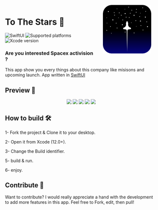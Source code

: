 <img src="XMissions-rest/Assets.xcassets/Icon/icon-radius.imageset/Icon@3x.png" width="160" align="right" hspace="20" />

# To The Stars 🚀
![SwiftUI](https://img.shields.io/badge/SwiftUI-black?logo=swift)
![Supported platforms](https://img.shields.io/badge/Platform%20Compatibility-iOS-red?logo=apple&?color=red)
![Xcode version](https://img.shields.io/badge/Xcode%2012+-black?logo=xcode)
### Are you interested Spacex activision ? 
This app show you every things about this company like misisons and upcoming launch.
App written in [SwiftUI](https://developer.apple.com/xcode/swiftui/)

## Preview 📱

<div align="center">
    <img src="XMissions-rest/Preview/Home.png" height="400"/>
    <img src="XMissions-rest/Preview/Latest.png" height="400" />
    <img src="XMissions-rest/Preview/Detail.png" height="400" />
    <img src="XMissions-rest/Preview/Rocket.png" height="400" />
    <img src="XMissions-rest/Preview/Place.png" height="400" />
</div>

## How to build 🛠

1- Fork the project & Clone it to your desktop.

2- Open it from Xcode (12.0+).

3- Change  the Build identifier.

5- build & run.

6- enjoy.

## Contribute 🧩

Want to contribute? I would really appreciate a hand with the development to add more features in this app.
Feel free to Fork, edit, then pull!

